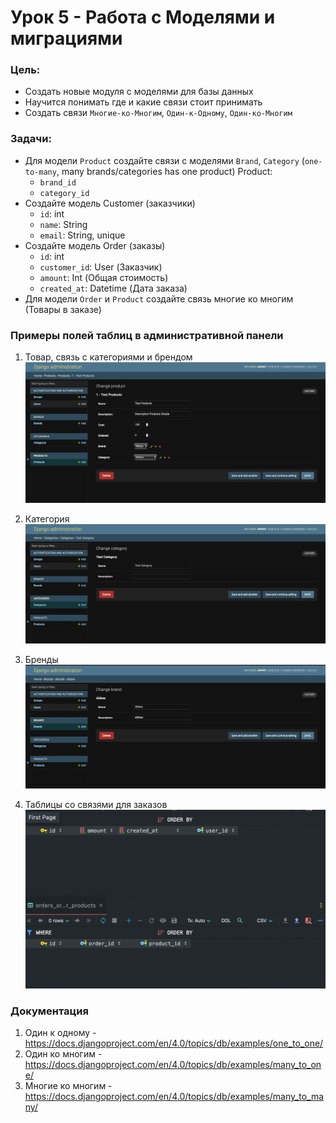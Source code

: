 # Урок 5 - Работа с Моделями и миграциями

### Цель:
* Создать новые модуля с моделями для базы данных
* Научится понимать где и какие связи стоит принимать
* Создать связи `Многие-ко-Многим`, `Один-к-Одному`, `Один-ко-Многим`


### Задачи:
* Для модели `Product` создайте связи с моделями `Brand`, `Category` (`one-to-many`, many brands/categories has one product)
Product:
  * `brand_id`
  * `category_id`
* Создайте модель Customer (заказчики)
  * `id`: int
  * `name`: String
  * `email`: String, unique
* Создайте модель Order (заказы)
  * `id`: int 
  * `customer_id`: User (Заказчик)
  * `amount`: Int (Общая стоимость)
  * `created_at`: Datetime (Дата заказа)
* Для модели `Order` и `Product` создайте связь многие ко многим (Товары в заказе)

### Примеры полей таблиц в административной панели
1. Товар, связь с категориями и брендом
![Товар, связь с категориями и брендом](screen/streen_test_product.png)

2. Категория
  ![Категория](screen/screen_categories.png)

3. Бренды
![Бренды](screen/screen_brands.png)
4. Таблицы со связями для заказов
![](screen/screen_orders_table.png)

### Документация
1. Один к одному - https://docs.djangoproject.com/en/4.0/topics/db/examples/one_to_one/
2. Один ко многим - https://docs.djangoproject.com/en/4.0/topics/db/examples/many_to_one/
3. Многие ко многим - https://docs.djangoproject.com/en/4.0/topics/db/examples/many_to_many/